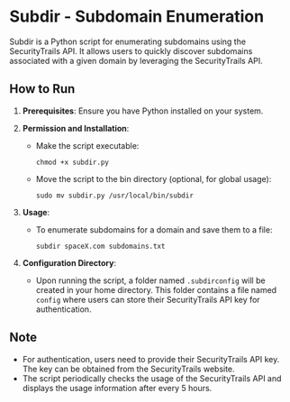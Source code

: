 # Subdir - Subdomain Enumeration

Subdir is a Python script for enumerating subdomains using the SecurityTrails API. It allows users to quickly discover subdomains associated with a given domain by leveraging the SecurityTrails API.

## How to Run

1. **Prerequisites**: Ensure you have Python installed on your system.

2. **Permission and Installation**:
   
   - Make the script executable:
     ```
     chmod +x subdir.py
     ```

   - Move the script to the bin directory (optional, for global usage):
     ```
     sudo mv subdir.py /usr/local/bin/subdir
     ```

3. **Usage**:
   
   - To enumerate subdomains for a domain and save them to a file:
     ```
     subdir spaceX.com subdomains.txt
     ```

4. **Configuration Directory**:

   - Upon running the script, a folder named `.subdirconfig` will be created in your home directory. This folder contains a file named `config` where users can store their SecurityTrails API key for authentication.

## Note

- For authentication, users need to provide their SecurityTrails API key. The key can be obtained from the SecurityTrails website.
- The script periodically checks the usage of the SecurityTrails API and displays the usage information after every 5 hours.
